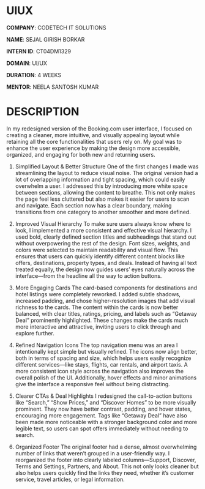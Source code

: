 # UIUX

**COMPANY**: CODETECH IT SOLUTIONS

**NAME**: SEJAL GIRISH BORKAR

**INTERN ID**: CT04DM1329

**DOMAIN**: UI/UX

**DURATION**: 4 WEEKS

**MENTOR**:  NEELA SANTOSH KUMAR

# DESCRIPTION 

In my redesigned version of the Booking.com user interface, I focused on creating a cleaner, more intuitive, and visually appealing layout while retaining all the core functionalities that users rely on. My goal was to enhance the user experience by making the design more accessible, organized, and engaging for both new and returning users.

1. Simplified Layout & Better Structure
One of the first changes I made was streamlining the layout to reduce visual noise. The original version had a lot of overlapping information and tight spacing, which could easily overwhelm a user. I addressed this by introducing more white space between sections, allowing the content to breathe. This not only makes the page feel less cluttered but also makes it easier for users to scan and navigate. Each section now has a clear boundary, making transitions from one category to another smoother and more defined.

2. Improved Visual Hierarchy
To make sure users always know where to look, I implemented a more consistent and effective visual hierarchy. I used bold, clearly defined section titles and subheadings that stand out without overpowering the rest of the design. Font sizes, weights, and colors were selected to maintain readability and visual flow. This ensures that users can quickly identify different content blocks like offers, destinations, property types, and deals. Instead of having all text treated equally, the design now guides users’ eyes naturally across the interface—from the headline all the way to action buttons.

3. More Engaging Cards
The card-based components for destinations and hotel listings were completely reworked. I added subtle shadows, increased padding, and chose higher-resolution images that add visual richness to the cards. The content within the cards is now better balanced, with clear titles, ratings, pricing, and labels such as “Getaway Deal” prominently highlighted. These changes make the cards much more interactive and attractive, inviting users to click through and explore further.

4. Refined Navigation Icons
The top navigation menu was an area I intentionally kept simple but visually refined. The icons now align better, both in terms of spacing and size, which helps users easily recognize different services—like stays, flights, car rentals, and airport taxis. A more consistent icon style across the navigation also improves the overall polish of the UI. Additionally, hover effects and minor animations give the interface a responsive feel without being distracting.

5. Clearer CTAs & Deal Highlights
I redesigned the call-to-action buttons like “Search,” “Show Prices,” and “Discover Homes” to be more visually prominent. They now have better contrast, padding, and hover states, encouraging more engagement. Tags like “Getaway Deal” have also been made more noticeable with a stronger background color and more legible text, so users can spot offers immediately without needing to search.

6. Organized Footer
The original footer had a dense, almost overwhelming number of links that weren’t grouped in a user-friendly way. I reorganized the footer into clearly labeled columns—Support, Discover, Terms and Settings, Partners, and About. This not only looks cleaner but also helps users quickly find the links they need, whether it’s customer service, travel articles, or legal information.
